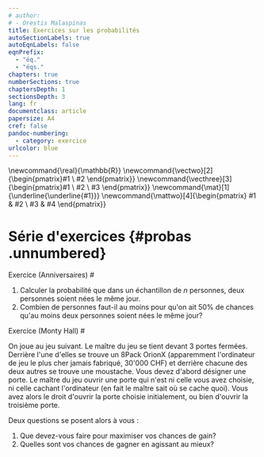 ```yaml
---
# author:
# - Orestis Malaspinas
title: Exercices sur les probabilités
autoSectionLabels: true
autoEqnLabels: false
eqnPrefix: 
  - "éq."
  - "éqs."
chapters: true
numberSections: true
chaptersDepth: 1
sectionsDepth: 3
lang: fr
documentclass: article
papersize: A4
cref: false
pandoc-numbering:
  - category: exercice
urlcolor: blue
---
```

\newcommand{\real}{\mathbb{R}}
\newcommand{\vectwo}[2]{\begin{pmatrix}#1 \\ #2 \end{pmatrix}}
\newcommand{\vecthree}[3]{\begin{pmatrix}#1 \\ #2 \\ #3 \end{pmatrix}}
\newcommand{\mat}[1]{\underline{\underline{#1}}}
\newcommand{\mattwo}[4]{\begin{pmatrix}
								#1 & #2 \\
								#3 & #4
						\end{pmatrix}}

Série d'exercices {#probas .unnumbered}
=================

Exercice (Anniversaires) #

1. Calculer la probabilité que dans un échantillon de $n$ personnes, deux personnes soient nées le même jour.
2. Combien de personnes faut-il au moins pour qu'on ait $50\%$ de chances qu'au moins deux personnes soient nées le même jour?

Exercice (Monty Hall) #

On joue au jeu suivant. Le maître du jeu se tient devant 3 portes fermées. Derrière l'une d'elles se trouve un 8Pack OrionX (apparemment l'ordinateur de jeu le plus cher jamais fabriqué, 30'000 CHF) et derrière chacune des deux autres se trouve une moustache. Vous devez d'abord désigner une porte. Le maître du jeu ouvrir une porte qui n'est ni celle vous avez choisie, ni celle cachant l'ordinateur (en fait le maître sait où se cache quoi). Vous avez alors le droit d'ouvrir la porte choisie initialement, ou bien d'ouvrir la troisième porte.

Deux questions se posent alors à vous :

1. Que devez-vous faire pour maximiser vos chances de gain?
2. Quelles sont vos chances de gagner en agissant au mieux?


